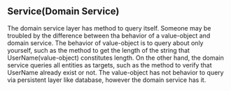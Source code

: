 ## Service(Domain Service)
The domain service layer has method to query itself.
Someone may be troubled by the difference between tha behavior of a value-object and domain service.
The behavior of value-object is to query about only yourself, such as the method to get the length of the string that UserName(value-object) constitutes length.
On the other hand, the domain service queries all entities as targets, such as the method to verify that UserName already exist or not.
The value-object has not behavior to query via persistent layer like database, however the domain service has it.